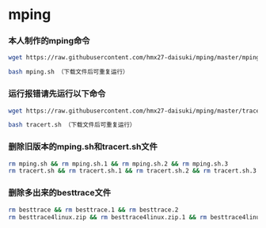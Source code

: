 # mping

### 本人制作的mping命令
```bash
wget https://raw.githubusercontent.com/hmx27-daisuki/mping/master/mping.sh （仅运行一次）

bash mping.sh （下载文件后可重复运行）
```
### 运行报错请先运行以下命令
```bash
wget https://raw.githubusercontent.com/hmx27-daisuki/mping/master/tracert.sh （仅运行一次）

bash tracert.sh （下载文件后可重复运行）
```

### 删除旧版本的mping.sh和tracert.sh文件
```bash
rm mping.sh && rm mping.sh.1 && rm mping.sh.2 && rm mping.sh.3
rm tracert.sh && rm tracert.sh.1 && rm tracert.sh.2 && rm tracert.sh.3
```

### 删除多出来的besttrace文件
```bash
rm besttrace && rm besttrace.1 && rm besttrace.2
rm besttrace4linux.zip && rm besttrace4linux.zip.1 && rm besttrace4linux.zip.2
```

